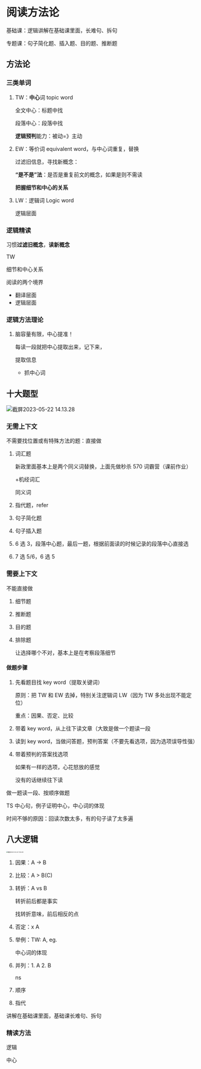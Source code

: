 # 阅读方法论

基础课：逻辑讲解在基础课里面，长难句、拆句

专题课：句子简化题、插入题、目的题、推断题

## 方法论

### 三类单词

1. TW：**中心**词 topic word

   全文中心：标题中找

   段落中心：段落中找

   **逻辑预判**能力：被动=》主动

2. EW：等价词 equivalent word，与中心词重复，替换

   过滤旧信息，寻找新概念：

   **“是不是”法**：是否是重复前文的概念，如果是则不需读

   **把握细节和中心的关系**

3. LW：逻辑词 Logic word

   逻辑层面

### 逻辑精读

习惯**过滤旧概念**，**读新概念**

TW

细节和中心关系

阅读的两个境界

- 翻译层面
- 逻辑层面

### 逻辑方法理论

1. 脑容量有限，中心提准！

   每读一段就把中心提取出来，记下来，

   提取信息

   - 抓中心词

## 十大题型

![截屏2023-05-22 14.13.28](https://cdn.jsdelivr.net/gh/davidliuk/images@master/blog/%E6%88%AA%E5%B1%8F2023-05-22%2014.13.28.png)

### 无需上下文

不需要找位置或有特殊方法的题：直接做

1. 词汇题

   新政里面基本上是两个同义词替换，上面先做秒杀 570 词霸营（课前作业）

   +机经词汇

   同义词

2. 指代题，refer

3. 句子简化题

4. 句子插入题

5. 6 选 3，段落中心题，最后一题，根据前面读的时候记录的段落中心直接选

6. 7 选 5/6，6 选 5

### 需要上下文

不能直接做

1. 细节题

2. 推断题

3. 目的题

4. 排除题

   让选择哪个不对，基本上是在考察段落细节

#### 做题步骤

1. 先看题目找 key word（提取关键词）

   原则：把 TW 和 EW 去掉，特别关注逻辑词 LW（因为 TW 多处出现不能定位）

   重点：因果、否定、比较

2. 带着 key word，从上往下读文章（大致是做一个题读一段

3. 读到 key word，当做问答题，预判答案（不要先看选项，因为选项误导性强）

4. 带着预判的答案找选项

   如果有一样的选项，心花怒放的感觉

   没有的话继续往下读

做一题读一段、按顺序做题

TS 中心句，例子证明中心，中心词的体现

时间不够的原因：回读次数太多，有的句子读了太多遍

## 八大逻辑

<img src="https://cdn.jsdelivr.net/gh/davidliuk/images@master/blog/%E6%88%AA%E5%B1%8F2023-05-22%2011.55.39.png" alt="截屏2023-05-22 11.55.39" style="zoom: 25%;" />

1. 因果：A -> B

2. 比较：A > B(C)

3. 转折：A vs B

   转折前后都是事实

   找转折意味，前后相反的点

4. 否定：x A

5. 举例：TW: A, eg.

   中心词的体现

6. 并列：1. A 2. B

   ns

7. 顺序

8. 指代

讲解在基础课里面，基础课长难句、拆句

### 精读方法

逻辑

中心

